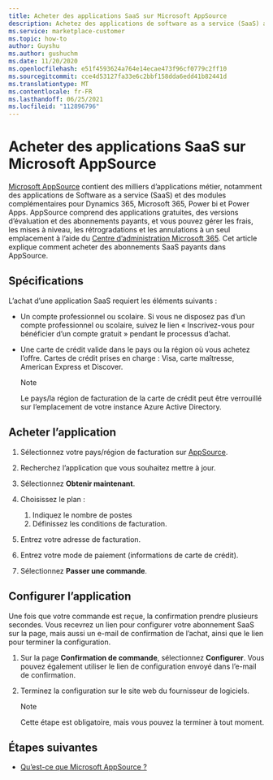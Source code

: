 ```yaml
---
title: Acheter des applications SaaS sur Microsoft AppSource
description: Achetez des applications de software as a service (SaaS) auprès des partenaires Microsoft sur Microsoft AppSource.
ms.service: marketplace-customer
ms.topic: how-to
author: Guyshu
ms.author: gushuchm
ms.date: 11/20/2020
ms.openlocfilehash: e51f4593624a764e14ecae473f96cf0779c2ff10
ms.sourcegitcommit: cce4d53127fa33e6c2bbf158dda6edd41b82441d
ms.translationtype: MT
ms.contentlocale: fr-FR
ms.lasthandoff: 06/25/2021
ms.locfileid: "112896796"
---
```

# <a name="purchase-saas-apps-on-microsoft-appsource"></a>Acheter des applications SaaS sur Microsoft AppSource

[Microsoft AppSource](https://appsource.microsoft.com/) contient des milliers d’applications métier, notamment des applications de Software as a service (SaaS) et des modules complémentaires pour Dynamics 365, Microsoft 365, Power bi et Power Apps. AppSource comprend des applications gratuites, des versions d’évaluation et des abonnements payants, et vous pouvez gérer les frais, les mises à niveau, les rétrogradations et les annulations à un seul emplacement à l’aide du [Centre d’administration Microsoft 365](/microsoft-365/admin/admin-overview/about-the-admin-center). Cet article explique comment acheter des abonnements SaaS payants dans AppSource.

## <a name="requirements"></a>Spécifications

L’achat d’une application SaaS requiert les éléments suivants :

- Un compte professionnel ou scolaire. Si vous ne disposez pas d’un compte professionnel ou scolaire, suivez le lien « Inscrivez-vous pour bénéficier d’un compte gratuit » pendant le processus d’achat.

- Une carte de crédit valide dans le pays ou la région où vous achetez l’offre. Cartes de crédit prises en charge : Visa, carte maîtresse, American Express et Discover.

    > [!Note]
    > Le pays/la région de facturation de la carte de crédit peut être verrouillé sur l’emplacement de votre instance Azure Active Directory.

## <a name="purchase-the-application"></a>Acheter l’application

1. Sélectionnez votre pays/région de facturation sur [AppSource](https://appsource.microsoft.com/).
1. Recherchez l’application que vous souhaitez mettre à jour.
1. Sélectionnez **Obtenir maintenant**.
1. Choisissez le plan :

    1. Indiquez le nombre de postes
    1. Définissez les conditions de facturation.

1. Entrez votre adresse de facturation.
1. Entrez votre mode de paiement (informations de carte de crédit).
1. Sélectionnez **Passer une commande**.

## <a name="configure-the-application"></a>Configurer l’application

Une fois que votre commande est reçue, la confirmation prendre plusieurs secondes. Vous recevrez un lien pour configurer votre abonnement SaaS sur la page, mais aussi un e-mail de confirmation de l’achat, ainsi que le lien pour terminer la configuration.

1. Sur la page **Confirmation de commande**, sélectionnez **Configurer**. Vous pouvez également utiliser le lien de configuration envoyé dans l’e-mail de confirmation.
1. Terminez la configuration sur le site web du fournisseur de logiciels.

    > [!Note]
    > Cette étape est obligatoire, mais vous pouvez la terminer à tout moment.

## <a name="next-steps"></a>Étapes suivantes

- [Qu’est-ce que Microsoft AppSource ?](appsource-overview.md)
